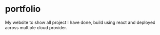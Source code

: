 # portfolio
My website to show all project I have done, build using react and deployed across multiple cloud provider.